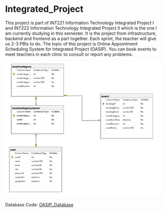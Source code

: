 # Integrated_Project

This project is part of INT221 Information Technology Integrated Project I and INT222 Information Technology Integrated Project II which is the one I am currently studying in this semester. It is the project from infrastructure, backend and frontend as a part together. Each sprint, the teacher will give us 2-3 PBIs to do. The topic of this project is Online Appointment Scheduling System for Integrated Project (OASIP). You can book events to meet teachers in each clinic to consult or report any problems.

![ER Diagram](er_diagram_OASIP.png)

Database Code: [OASIP_Database](./OASIP_Database.sql)

